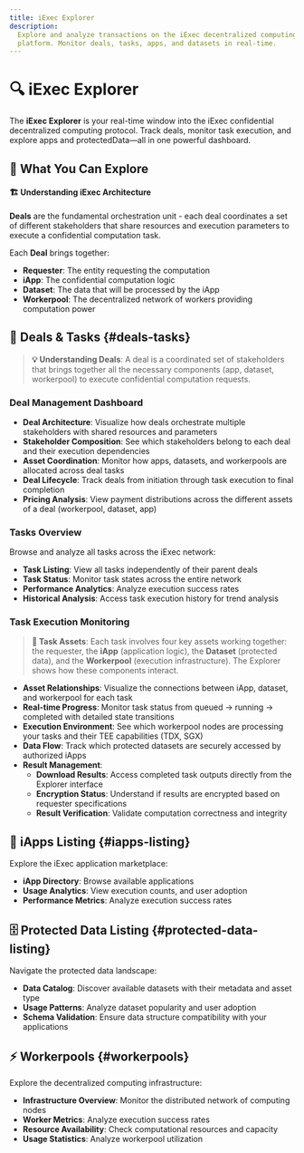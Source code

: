 ```yaml
---
title: iExec Explorer
description:
  Explore and analyze transactions on the iExec decentralized computing
  platform. Monitor deals, tasks, apps, and datasets in real-time.
---
```


# 🔍 iExec Explorer

The **iExec Explorer** is your real-time window into the iExec confidential
decentralized computing protocol. Track deals, monitor task execution, and
explore apps and protectedData—all in one powerful dashboard.

<ImageViewer
  image-url="/assets/tooling-&-explorers/iexec-explorer/explorer-global.png"
  image-alt="iExec Explorer"
  link-url="https://explorer.iex.ec/"
  caption="🔗 Explore the iExec Protocol"
  link-icon="mdi:open-in-new"
/>

## 🎯 What You Can Explore

<CardGrid>
  <FeatureCard
    icon="💼"
    title="Deals & Tasks"
    description="Monitor deal orchestration and task execution with their asset relationships (app + dataset + workerpool) from initialization to result download, including pricing"
    link-url="#deals-tasks"
  />
  
  <FeatureCard
    icon="📱"
    title="iApps Listing"
    description="Explore the catalog of trusted execution environment (TEE) applications, including their use cases and ownership details"
    link-url="#iapps-listing"
  />
  
  <FeatureCard
    icon="🗄️"
    title="Protected Data Listing"
    description="Discover encrypted datasets with their asset types, including usage and ownership details"
    link-url="#protected-data-listing"
  />

<FeatureCard
    icon="⚡"
    title="Workerpools"
    description="Explore the decentralized computing infrastructure, including usage and ownership details"
    link-url="#workerpools"
  /> </CardGrid>

<div class="bg-gradient-to-r from-purple-400/10 to-purple-400/5 rounded-[6px] p-6 border-l-4 border-fuchsia-700 mb-6">
  <h4 class="!mt-0 !mb-2">🏗️ Understanding iExec Architecture</h4>
  <p class="!mb-2"><strong>Deals</strong> are the fundamental orchestration unit - each deal coordinates a set of different stakeholders that share resources and execution parameters to execute a confidential computation task.</p>
  <p class="!mb-0">Each <strong>Deal</strong> brings together:</p>
  <ul class="!mb-0">
    <li><strong>Requester</strong>: The entity requesting the computation</li>
    <li><strong>iApp</strong>: The confidential computation logic</li>
    <li><strong>Dataset</strong>: The data that will be processed by the iApp</li>
    <li><strong>Workerpool</strong>: The decentralized network of workers providing computation power</li>
  </ul>
</div>

## 💼 Deals & Tasks {#deals-tasks}

<ImageViewer
  image-url="/assets/tooling-&-explorers/iexec-explorer/deal-view.png"
  image-alt="Deal View"
  link-url="https://explorer.iex.ec/bellecour/deals"
  caption="🔗 Explore Deals on iExec Explorer"
  link-icon="mdi:open-in-new"
/>

> **💡 Understanding Deals**: A deal is a coordinated set of stakeholders that
> brings together all the necessary components (app, dataset, workerpool) to
> execute confidential computation requests.

### Deal Management Dashboard

- **Deal Architecture**: Visualize how deals orchestrate multiple stakeholders
  with shared resources and parameters
- **Stakeholder Composition**: See which stakeholders belong to each deal and
  their execution dependencies
- **Asset Coordination**: Monitor how apps, datasets, and workerpools are
  allocated across deal tasks
- **Deal Lifecycle**: Track deals from initiation through task execution to
  final completion
- **Pricing Analysis**: View payment distributions across the different assets
  of a deal (workerpool, dataset, app)

### Tasks Overview

<ImageViewer
  image-url="/assets/tooling-&-explorers/iexec-explorer/task-view.png"
  image-alt="Task View"
  link-url="https://explorer.iex.ec/bellecour/tasks"
  caption="🔗 Browse All Tasks"
  link-icon="mdi:open-in-new"
/>

Browse and analyze all tasks across the iExec network:

- **Task Listing**: View all tasks independently of their parent deals
- **Task Status**: Monitor task states across the entire network
- **Performance Analytics**: Analyze execution success rates
- **Historical Analysis**: Access task execution history for trend analysis

### Task Execution Monitoring

<ImageViewer
    image-url="/assets/tooling-&-explorers/iexec-explorer/task-details-started.png"
    image-alt="Task Started"
    link-url="https://explorer.iex.ec/bellecour/tasks"
    caption="🔗 Explore Tasks"
    link-icon="mdi:open-in-new"
    :centered="true"
    max-width="700px"
/>

<ImageViewer
    image-url="/assets/tooling-&-explorers/iexec-explorer/task-details-completed.png"
    image-alt="Task Completed"
    link-url="https://explorer.iex.ec/bellecour/tasks"
    caption="🔗 Explore Tasks"
    link-icon="mdi:open-in-new"
    :centered="true"
    max-width="700px"
/>

> **🔗 Task Assets**: Each task involves four key assets working together: the
> requester, the **iApp** (application logic), the **Dataset** (protected data),
> and the **Workerpool** (execution infrastructure). The Explorer shows how
> these components interact.

- **Asset Relationships**: Visualize the connections between iApp, dataset, and
  workerpool for each task
- **Real-time Progress**: Monitor task status from queued → running → completed
  with detailed state transitions
- **Execution Environment**: See which workerpool nodes are processing your
  tasks and their TEE capabilities (TDX, SGX)
- **Data Flow**: Track which protected datasets are securely accessed by
  authorized iApps
- **Result Management**:
  - **Download Results**: Access completed task outputs directly from the
    Explorer interface
  - **Encryption Status**: Understand if results are encrypted based on
    requester specifications
  - **Result Verification**: Validate computation correctness and integrity

## 📱 iApps Listing {#iapps-listing}

<ImageViewer
  image-url="/assets/tooling-&-explorers/iexec-explorer/app-view.png"
  image-alt="App View"
  link-url="https://explorer.iex.ec/bellecour/apps"
  caption="🔗 Explore iApps Marketplace"
  link-icon="mdi:open-in-new"
/>

Explore the iExec application marketplace:

- **iApp Directory**: Browse available applications
- **Usage Analytics**: View execution counts, and user adoption
- **Performance Metrics**: Analyze execution success rates

## 🗄️ Protected Data Listing {#protected-data-listing}

<ImageViewer
  image-url="/assets/tooling-&-explorers/iexec-explorer/dataset-view.png"
  image-alt="Dataset View"
  link-url="https://explorer.iex.ec/bellecour/datasets"
  caption="🔗 Explore Protected Datasets"
  link-icon="mdi:open-in-new"
/>

Navigate the protected data landscape:

- **Data Catalog**: Discover available datasets with their metadata and asset
  type
- **Usage Patterns**: Analyze dataset popularity and user adoption
- **Schema Validation**: Ensure data structure compatibility with your
  applications

## ⚡ Workerpools {#workerpools}

<ImageViewer
  image-url="/assets/tooling-&-explorers/iexec-explorer/workerpool-view.png"
  image-alt="Workerpool View"
  link-url="https://explorer.iex.ec/bellecour/workerpools"
  caption="🔗 Explore Workerpools Infrastructure"
  link-icon="mdi:open-in-new"
/>

Explore the decentralized computing infrastructure:

- **Infrastructure Overview**: Monitor the distributed network of computing
  nodes
- **Worker Metrics**: Analyze execution success rates
- **Resource Availability**: Check computational resources and capacity
- **Usage Statistics**: Analyze workerpool utilization

<script setup>
import ImageViewer from '../../components/ImageViewer.vue';
import FeatureCard from '../../components/FeatureCard.vue';
import CardGrid from '../../components/CardGrid.vue';
</script>
